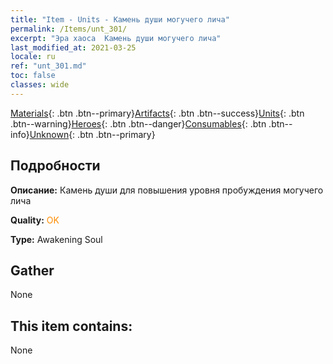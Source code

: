 ```yaml
---
title: "Item - Units - Камень души могучего лича"
permalink: /Items/unt_301/
excerpt: "Эра хаоса  Камень души могучего лича"
last_modified_at: 2021-03-25
locale: ru
ref: "unt_301.md"
toc: false
classes: wide
---
```

 [Materials](/ru/Items/){: .btn .btn--primary}[Artifacts](/ru/Items/Artifacts/){: .btn .btn--success}[Units](/ru/Items/Units/){: .btn .btn--warning}[Heroes](/ru/Items/Heroes/){: .btn .btn--danger}[Consumables](/ru/Items/Consumables/){: .btn .btn--info}[Unknown](/ru/Items/Unknown/){: .btn .btn--primary}

## Подробности
 **Описание:** Камень души для повышения уровня пробуждения могучего лича

 **Quality:** <span style="color: #FF8C00">OK</span>

 **Type:** Awakening Soul

## Gather

  None

## This item contains:

  None

